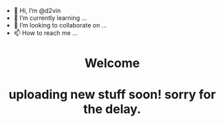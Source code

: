 - 👋 Hi, I’m @d2vin
- 🌱 I’m currently learning ...
- 💞️ I’m looking to collaborate on ...
- 📫 How to reach me ...

<!---
d2vin/d2vin is a ✨ special ✨ repository because its `README.md` (this file) appears on your GitHub profile.
You can click the Preview link to take a look at your changes.
--->
<center>
  <div>
    <h1>Welcome<h1>
    <p>uploading new stuff soon! sorry for the delay.</p>
  </div>
</center>
